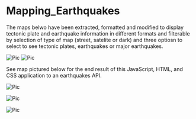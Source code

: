 # Mapping_Earthquakes

The maps belwo have been extracted, formatted and modified to display tectonic plate and earthquake information in different formats and filterable by selection of type of map (street, satelite or dark) and three optiosn to select to see tectonic plates, earthquakes or major earthquakes. 

![Pic]() ![Pic]()

See map pictured below for the end result of this JavaScript, HTML, and CSS application to an earthquakes API. 

![Pic]()

![Pic]()

![Pic]()
